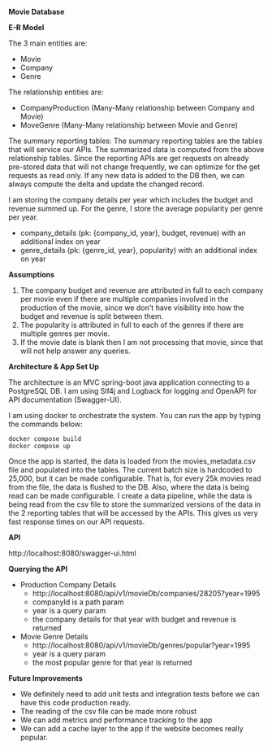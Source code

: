 **Movie Database**

**E-R Model**

The 3 main entities are:
- Movie
- Company
- Genre

The relationship entities are:
- CompanyProduction (Many-Many relationship between Company and Movie)
- MoveGenre (Many-Many relationship between Movie and Genre)

The summary reporting tables:
The summary reporting tables are the tables that will service our APIs. The summarized data is computed from the above relationship tables. Since the reporting APIs are get requests on already pre-stored data that will not change frequently, we can optimize for the get requests as read only. If any new data is added to the DB then, we can always compute the delta and update the changed record.  

I am storing the company details per year which includes the budget and revenue summed up. For the genre, I store the average popularity per genre per year.

- company_details (pk: {company_id, year}, budget, revenue) with an additional index on year
- genre_details (pk: {genre_id, year}, popularity) with an additional index on year

**Assumptions**
1. The company budget and revenue are attributed in full to each company per movie even if there are multiple companies involved in the production of the movie, since we don't have visibility into how the budget and revenue is split between them.
2. The popularity is attributed in full to each of the genres if there are multiple genres per movie.
3. If the movie date is blank then I am not processing that movie, since that will not help answer any queries.


**Architecture & App Set Up**

The architecture is an MVC spring-boot java application connecting to a PostgreSQL DB. I am using Slf4j and Logback for logging and OpenAPI for API documentation (Swagger-UI).

I am using docker to orchestrate the system. You can run the app by typing the commands below:
```
docker compose build
docker compose up
```

Once the app is started, the data is loaded from the movies_metadata.csv file and populated into the tables. The current batch size is hardcoded to 25,000, but it can be made configurable. That is, for every 25k movies read from the file, the data is flushed to the DB. Also, where the data is being read can be made configurable.
I create a data pipeline, while the data is being read from the csv file to store the summarized versions of the data in the 2 reporting tables that will be accessed by the APIs. This gives us very fast response times on our API requests. 

**API**

http://localhost:8080/swagger-ui.html

**Querying the API**
- Production Company Details
  - http://localhost:8080/api/v1/movieDb/companies/28205?year=1995
  - companyId is a path param
  - year is a query param
  - the company details for that year with budget and revenue is returned 
- Movie Genre Details  
  - http://localhost:8080/api/v1/movieDb/genres/popular?year=1995
  - year is a query param
  - the most popular genre for that year is returned


**Future Improvements**
- We definitely need to add unit tests and integration tests before we can have this code production ready.
- The reading of the csv file can be made more robust
- We can add metrics and performance tracking to the app
- We can add a cache layer to the app if the website becomes really popular.

